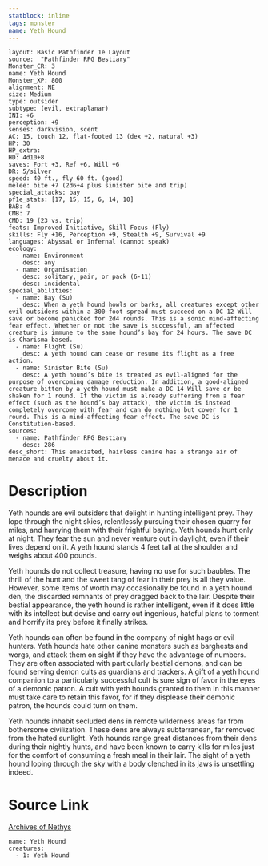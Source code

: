 ```yaml
---
statblock: inline
tags: monster
name: Yeth Hound
---
```

```statblock
layout: Basic Pathfinder 1e Layout
source:  "Pathfinder RPG Bestiary"
Monster_CR: 3
name: Yeth Hound
Monster_XP: 800
alignment: NE
size: Medium
type: outsider
subtype: (evil, extraplanar)
INI: +6
perception: +9
senses: darkvision, scent
AC: 15, touch 12, flat-footed 13 (dex +2, natural +3)
HP: 30
HP_extra: 
HD: 4d10+8
saves: Fort +3, Ref +6, Will +6
DR: 5/silver
speed: 40 ft., fly 60 ft. (good)
melee: bite +7 (2d6+4 plus sinister bite and trip)
special_attacks: bay
pf1e_stats: [17, 15, 15, 6, 14, 10]
BAB: 4
CMB: 7
CMD: 19 (23 vs. trip)
feats: Improved Initiative, Skill Focus (Fly)
skills: Fly +16, Perception +9, Stealth +9, Survival +9
languages: Abyssal or Infernal (cannot speak)
ecology:
  - name: Environment
    desc: any
  - name: Organisation
    desc: solitary, pair, or pack (6-11)
    desc: incidental
special_abilities:
  - name: Bay (Su)
    desc: When a yeth hound howls or barks, all creatures except other evil outsiders within a 300-foot spread must succeed on a DC 12 Will save or become panicked for 2d4 rounds. This is a sonic mind-affecting fear effect. Whether or not the save is successful, an affected creature is immune to the same hound’s bay for 24 hours. The save DC is Charisma-based.
  - name: Flight (Su)
    desc: A yeth hound can cease or resume its flight as a free action.
  - name: Sinister Bite (Su)
    desc: A yeth hound’s bite is treated as evil-aligned for the purpose of overcoming damage reduction. In addition, a good-aligned creature bitten by a yeth hound must make a DC 14 Will save or be shaken for 1 round. If the victim is already suffering from a fear effect (such as the hound’s bay attack), the victim is instead completely overcome with fear and can do nothing but cower for 1 round. This is a mind-affecting fear effect. The save DC is Constitution-based.
sources:
  - name: Pathfinder RPG Bestiary
    desc: 286
desc_short: This emaciated, hairless canine has a strange air of menace and cruelty about it.
```
# Description
Yeth hounds are evil outsiders that delight in hunting intelligent prey. They lope through the night skies, relentlessly pursuing their chosen quarry for miles, and harrying them with their frightful baying. Yeth hounds hunt only at night. They fear the sun and never venture out in daylight, even if their lives depend on it. A yeth hound stands 4 feet tall at the shoulder and weighs about 400 pounds.

Yeth hounds do not collect treasure, having no use for such baubles. The thrill of the hunt and the sweet tang of fear in their prey is all they value. However, some items of worth may occasionally be found in a yeth hound den, the discarded remnants of prey dragged back to the lair. Despite their bestial appearance, the yeth hound is rather intelligent, even if it does little with its intellect but devise and carry out ingenious, hateful plans to torment and horrify its prey before it finally strikes.

Yeth hounds can often be found in the company of night hags or evil hunters. Yeth hounds hate other canine monsters such as barghests and worgs, and attack them on sight if they have the advantage of numbers. They are often associated with particularly bestial demons, and can be found serving demon cults as guardians and trackers. A gift of a yeth hound companion to a particularly successful cult is sure sign of favor in the eyes of a demonic patron. A cult with yeth hounds granted to them in this manner must take care to retain this favor, for if they displease their demonic patron, the hounds could turn on them.

Yeth hounds inhabit secluded dens in remote wilderness areas far from bothersome civilization. These dens are always subterranean, far removed from the hated sunlight. Yeth hounds range great distances from their dens during their nightly hunts, and have been known to carry kills for miles just for the comfort of consuming a fresh meal in their lair. The sight of a yeth hound loping through the sky with a body clenched in its jaws is unsettling indeed.
# Source Link
[Archives of Nethys](https://aonprd.com/MonsterDisplay.aspx?ItemName=Yeth%20Hound)
```encounter-table
name: Yeth Hound
creatures:
  - 1: Yeth Hound
```

